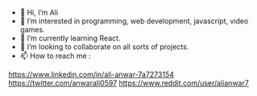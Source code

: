 - 👋 Hi, I’m Ali
- 👀 I’m interested in programming, web development, javascript, video games.
- 🌱 I’m currently learning React.
- 💞️ I’m looking to collaborate on all sorts of projects.
- 📫 How to reach me :

https://www.linkedin.com/in/ali-anwar-7a7273154
https://twitter.com/anwarali0597
https://www.reddit.com/user/alianwar7


<!---
anwarali7/anwarali7 is a ✨ special ✨ repository because its `README.md` (this file) appears on your GitHub profile.
You can click the Preview link to take a look at your changes.
--->
